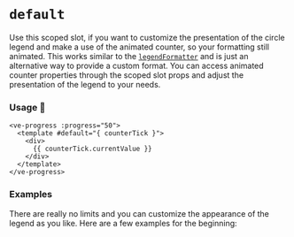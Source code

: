# `default` <Badge type="tip" text="1.x" vertical="middle" />

Use this scoped slot, if you want to customize the presentation of the circle legend and make a use of the animated counter,
so your formatting still animated. This works similar to the [`legendFormatter`](#legendformatter) and is just
an alternative way to provide a custom format. You can access animated counter properties through the scoped slot
props and adjust the presentation of the legend to your needs.

### Usage 📜

```vue
<ve-progress :progress="50">
  <template #default="{ counterTick }">
    <div>
      {{ counterTick.currentValue }}
    </div>
  </template>
</ve-progress>
```

### Examples

There are really no limits and you can customize the appearance of the legend as you like. Here are a few examples for the beginning:

<default-slot>
<template #code>
<CodeGroup>
<CodeGroupItem >

```vue
<template>
  <ve-progress :progress="50">
    <template #default="{ counterTick }">
      <div>
        <span>i can</span> <br />
        <span>put</span>
        <b style="color: #2d68fc; font-size: 1.5rem">
          {{ counterTick.currentValue }}
        </b>
        <span>anything</span><br />
        <span>here</span>
      </div>
    </template>
  </ve-progress>
</template>
```

</CodeGroupItem>
</CodeGroup>
</template>
</default-slot>

<default-slot-colored class="mb-16">
<template #code>
<CodeGroup>
<CodeGroupItem >

```vue
<template>
  <ve-progress :progress="50">
    <template #default="{ counterTick: { currentValue } }">
      <div :style="{ color: determineColor(currentValue), fontSize: '2rem' }">
        <span>
          {{
            new Intl.NumberFormat("de-DE", {
              style: "currency",
              currency: "EUR",
            }).format(currentValue)
          }}
        </span>
      </div>
    </template>
  </ve-progress>

  <ve-progress :progress="50">
    <template #default="{ counterTick }">
      <span>
        <span class="mr-2" style="font-size: 0.9rem">WON</span>
        <b style="font-size: 2rem">{{ counterTick.currentValue }}</b>
        /
      </span>
      <span>20</span>
      <span class="ml-1" style="font-size: 0.9rem">PLAYED</span>
    </template>
    <template #legend-caption>
      <span>Manchester United</span>
    </template>
  </ve-progress>
</template>
<script>
export default {
  name: "Example",
  data: () => ({
    colorSteps: {
      20: "RED",
      40: "LIGHTCORAL",
      60: "DARKORANGE",
      80: "PALEGOLDENROD",
      100: "SPRINGGREEN",
    },
  }),
  methods: {
    determineColor(value) {
      const progress = (value * 100) / 1000;
      const closest = [20, 40, 60, 80, 100].reduce((prev, curr) =>
        Math.abs(curr - progress) < Math.abs(prev - progress) ? curr : prev
      );
      return this.colorSteps[closest];
    },
  },
};
</script>
```

</CodeGroupItem>
</CodeGroup>
</template>
</default-slot-colored>

